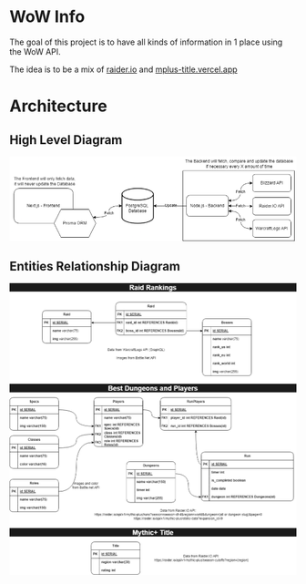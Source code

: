 # WoW Info

The goal of this project is to have all kinds of information in 1 place using the WoW API.

The idea is to be a mix of [raider.io](https://raider.io/) and [mplus-title.vercel.app](https://mplus-title.vercel.app/df-season-3?regions=us)

# Architecture

## High Level Diagram
![High Level Architecture](https://github.com/equix1/wow-info/blob/master/assets/diagrams-high-level-architecture.drawio.png)

## Entities Relationship Diagram
![Entities Relatinoship](https://github.com/equix1/wow-info/blob/master/assets/diagrams-entities-relationship.drawio.png)
